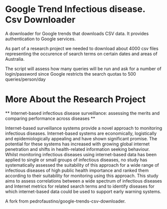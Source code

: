 Google Trend Infectious disease. Csv Downloader  
===============================================

A downloader for Google trends that downloads CSV data. It provides authentication to Google services.

As part of a research project we needed to download about 4000 csv files representing the occurence of search terms on certain dates and areas of Australia.

The script will assess how many queries will be run and ask for a number of login/password since Google restricts the search quotas to 500 queries/person/day


More About the Research Project
===============================

** Internet-based infectious disease surveillance: assessing the merits and comparing performance across diseases **

Internet-based surveillance systems provide a novel approach to monitoring infectious diseases. Internet-based systems are economically, logistically and epidemiologically appealing and have shown significant promise. The potential for these systems has increased with growing global internet penetration and shifts in health-related information seeking behaviour. Whilst monitoring infectious diseases using internet-based data has been applied to single or small groups of infectious diseases, no study has systematically assessed the suitability of this approach for a wide range of infectious diseases of high public health importance and ranked them according to their suitability for monitoring using this approach. This study aims to assess correlations between a wide spectrum of infectious diseases and Internet metrics for related search terms and to identify diseases for which internet-based data could be used to support early warning systems.


A fork from pedrofaustino/google-trends-csv-downloader.

